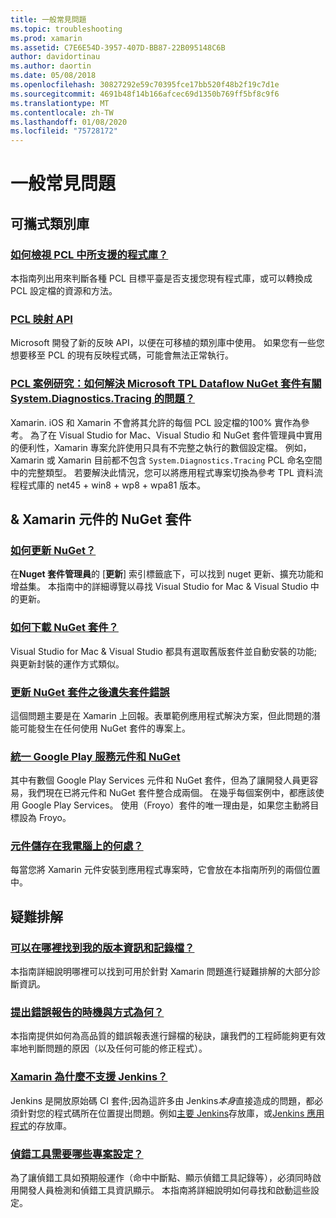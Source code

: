 ```yaml
---
title: 一般常見問題
ms.topic: troubleshooting
ms.prod: xamarin
ms.assetid: C7E6E54D-3957-407D-BB87-22B095148C6B
author: davidortinau
ms.author: daortin
ms.date: 05/08/2018
ms.openlocfilehash: 30827292e59c70395fce17bb520f48b2f19c7d1e
ms.sourcegitcommit: 4691b48f14b166afcec69d1350b769ff5bf8c9f6
ms.translationtype: MT
ms.contentlocale: zh-TW
ms.lasthandoff: 01/08/2020
ms.locfileid: "75728172"
---
```

# <a name="general-frequently-asked-questions"></a>一般常見問題

## <a name="portable-class-libraries"></a>可攜式類別庫

### <a name="how-can-i-view-what-libraries-are-supported-in-a-pclpcl-support-librariesmd"></a>[如何檢視 PCL 中所支援的程式庫？](pcl-support-libraries.md)
本指南列出用來判斷各種 PCL 目標平臺是否支援您現有程式庫，或可以轉換成 PCL 設定檔的資源和方法。

### <a name="pcl-reflection-apipcl-reflectionmd"></a>[PCL 映射 API](pcl-reflection.md)
Microsoft 開發了新的反映 API，以便在可移植的類別庫中使用。 如果您有一些您想要移至 PCL 的現有反映程式碼，可能會無法正常執行。

### <a name="pcl-case-study-how-can-i-resolve-problems-related-to-systemdiagnosticstracing-for-the-microsoft-tpl-dataflow-nuget-packagepcl-case-studymd"></a>[PCL 案例研究：如何解決 Microsoft TPL Dataflow NuGet 套件有關 System.Diagnostics.Tracing 的問題？](pcl-case-study.md)
Xamarin. iOS 和 Xamarin 不會將其允許的每個 PCL 設定檔的100% 實作為參考。 為了在 Visual Studio for Mac、Visual Studio 和 NuGet 套件管理員中實用的便利性，Xamarin 專案允許使用只具有不完整之執行的數個設定檔。 例如，Xamarin 或 Xamarin 目前都不包含 `System.Diagnostics.Tracing` PCL 命名空間中的完整類型。 若要解決此情況，您可以將應用程式專案切換為參考 TPL 資料流程程式庫的 net45 + win8 + wp8 + wpa81 版本。

## <a name="nuget-packages--xamarin-components"></a>& Xamarin 元件的 NuGet 套件
### <a name="how-can-i-update-nugetnuget-updatemd"></a>[如何更新 NuGet？](nuget-update.md)
在**Nuget 套件管理員**的 [**更新**] 索引標籤底下，可以找到 nuget 更新、擴充功能和增益集。 本指南中的詳細導覽以尋找 Visual Studio for Mac & Visual Studio 中的更新。

### <a name="how-do-i-downgrade-a-nuget-packagenuget-package-downgrademd"></a>[如何下載 NuGet 套件？](nuget-package-downgrade.md)
Visual Studio for Mac & Visual Studio 都具有選取舊版套件並自動安裝的功能;與更新封裝的運作方式類似。

### <a name="missing-packages-error-after-updating-nuget-packagesnuget-packages-missingmd"></a>[更新 NuGet 套件之後遺失套件錯誤](nuget-packages-missing.md)
這個問題主要是在 Xamarin 上回報。表單範例應用程式解決方案，但此問題的潛能可能發生在任何使用 NuGet 套件的專案上。

### <a name="unifying-google-play-services-components-and-nugetgps-components-nugetmd"></a>[統一 Google Play 服務元件和 NuGet](gps-components-nuget.md)
其中有數個 Google Play Services 元件和 NuGet 套件，但為了讓開發人員更容易，我們現在已將元件和 NuGet 套件整合成兩個。 在幾乎每個案例中，都應該使用 Google Play Services。 使用（Froyo）套件的唯一理由是，如果您主動將目標設為 Froyo。

### <a name="where-are-the-components-stored-on-my-machinecomponent-storagemd"></a>[元件儲存在我電腦上的何處？](component-storage.md)
每當您將 Xamarin 元件安裝到應用程式專案時，它會放在本指南所列的兩個位置中。

## <a name="troubleshooting"></a>疑難排解
### <a name="where-can-i-find-my-version-information-and-logsversion-logsmd"></a>[可以在哪裡找到我的版本資訊和記錄檔？](version-logs.md)
本指南詳細說明哪裡可以找到可用於針對 Xamarin 問題進行疑難排解的大部分診斷資訊。

### <a name="when-and-how-should-i-file-a-bug-reporthowto-file-bugmd"></a>[提出錯誤報告的時機與方式為何？](howto-file-bug.md)
本指南提供如何為高品質的錯誤報表進行歸檔的秘訣，讓我們的工程師能夠更有效率地判斷問題的原因（以及任何可能的修正程式）。

### <a name="why-isnt-jenkins-supported-by-xamarinxamarin-jenkinsmd"></a>[Xamarin 為什麼不支援 Jenkins？](xamarin-jenkins.md)
Jenkins 是開放原始碼 CI 套件;因為這許多由 Jenkins*本身*直接造成的問題，都必須針對您的程式碼所在位置提出問題。例如[主要 Jenkins](https://github.com/jenkinsci/jenkins)存放庫，或[Jenkins 應用程式](https://github.com/stisti/jenkins-app)的存放庫。

### <a name="what-project-settings-are-required-for-the-debuggerdebugger-settingsmd"></a>[偵錯工具需要哪些專案設定？](debugger-settings.md)
為了讓偵錯工具如預期般運作（命中中斷點、顯示偵錯工具記錄等），必須同時啟用開發人員檢測和偵錯工具資訊顯示。 本指南將詳細說明如何尋找和啟動這些設定。
